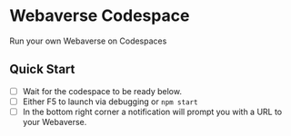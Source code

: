 # Webaverse Codespace
Run your own Webaverse on Codespaces

## Quick Start

 - [ ] Wait for the codespace to be ready below.
 - [ ] Either F5 to launch via debugging or `npm start`
 - [ ] In the bottom right corner a notification will prompt you with a URL to your Webaverse.
